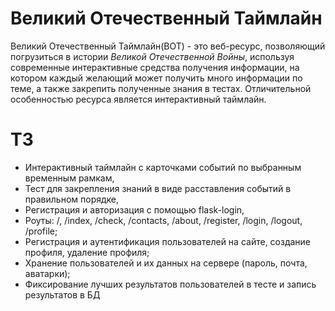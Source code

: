 <h1>Великий Отечественный Таймлайн</h1>
<p>Великий Отечественный Таймлайн(ВОТ) - это веб-ресурс, позволяющий погрузиться в истории <i>Великой Отечественной Войны</i>, используя современные интерактивные средства получения информации,
  на котором каждый желающий может получить много информации по теме, 
а также закрепить полученные знания в тестах. Отличительной особенностью ресурса является интерактивный таймлайн.</p>

<h1>ТЗ</h1>
<ul>
  <li>Интерактивный таймлайн с карточками событий по выбранным временным рамкам,</li>
  <li>Тест для закрепления знаний в виде расставления событий в правильном порядке,</li>
  <li>Регистрация и авторизация с помощью flask-login,</li>
  <li>Роуты: /, /index, /check, /contacts, /about, /register, /login, /logout, /profile;</li>
  <li>Регистрация и аутентификация пользователей на сайте, создание профиля, удаление профиля;</li>
  <li>Хранение пользователей и их данных на сервере (пароль, почта, аватарки);</li>
  <li>Фиксирование лучших результатов пользователей в тесте и запись результатов в БД</li>
  
</ul>

